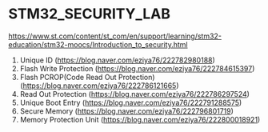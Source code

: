 # STM32_SECURITY_LAB
https://www.st.com/content/st_com/en/support/learning/stm32-education/stm32-moocs/Introduction_to_security.html<br>

1. Unique ID (https://blog.naver.com/eziya76/222782980188)
2. Flash Write Protection (https://blog.naver.com/eziya76/222784615397)
3. Flash PCROP(Code Read Out Protection) (https://blog.naver.com/eziya76/222786121665)
4. Read Out Protection (https://blog.naver.com/eziya76/222786297524)
5. Unique Boot Entry (https://blog.naver.com/eziya76/222791288575)
6. Secure Memory (https://blog.naver.com/eziya76/222796801719)
7. Memory Protection Unit (https://blog.naver.com/eziya76/222800018921)

